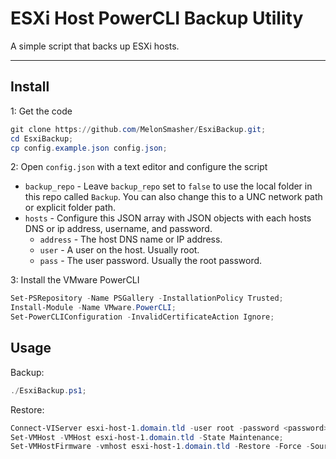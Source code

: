 # ESXi Host PowerCLI Backup Utility

A simple script that backs up ESXi hosts.

---

## Install

1: Get the code

```powershell
git clone https://github.com/MelonSmasher/EsxiBackup.git;
cd EsxiBackup;
cp config.example.json config.json;
```

2: Open `config.json` with a text editor and configure the script

* `backup_repo` - Leave `backup_repo` set to `false` to use the local folder in this repo called `Backup`. You can also change this to a UNC network path or explicit folder path.
* `hosts` - Configure this JSON array with JSON objects with each hosts DNS or ip address, username, and password.
    * `address` - The host DNS name or IP address.
    * `user` - A user on the host. Usually root.
    * `pass` - The user password. Usually the root password.

3: Install the VMware PowerCLI

```powershell
Set-PSRepository -Name PSGallery -InstallationPolicy Trusted;
Install-Module -Name VMware.PowerCLI;
Set-PowerCLIConfiguration -InvalidCertificateAction Ignore;
```

## Usage

Backup:

```powershell
./EsxiBackup.ps1;
```

Restore:

```powershell
Connect-VIServer esxi-host-1.domain.tld -user root -password <password>;
Set-VMHost -VMHost esxi-host-1.domain.tld -State Maintenance;
Set-VMHostFirmware -vmhost esxi-host-1.domain.tld -Restore -Force -SourcePath C:\esxi_backups\configBundle-esxi-host-1.domain.tld.tgz -HostUser root -HostPassword <password>;
```
